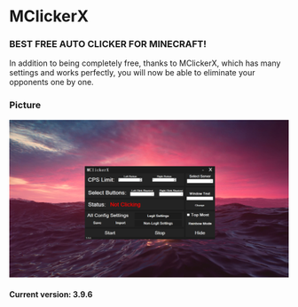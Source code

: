 # MClickerX
### BEST FREE AUTO CLICKER FOR MINECRAFT!
In addition to being completely free, thanks to MClickerX, which has many settings and works perfectly, you will now be able to eliminate your opponents one by one.

### Picture
![Screenshot](pc1.png)


#### Current version: 3.9.6
